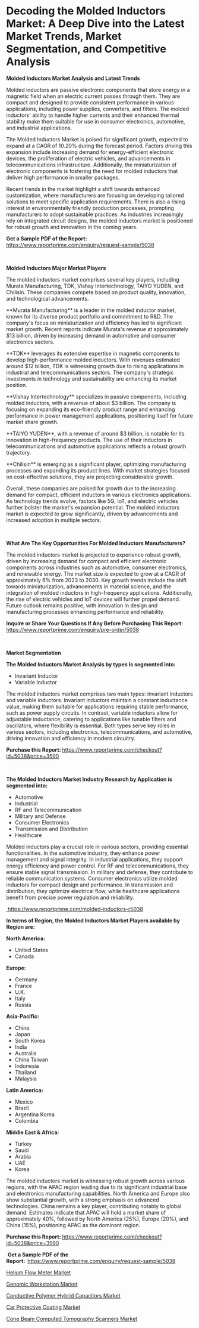<p><h1>Decoding the Molded Inductors Market: A Deep Dive into the Latest Market Trends, Market Segmentation, and Competitive Analysis</h1></p><p><strong>Molded Inductors Market Analysis and Latest Trends</strong></p>
<p><p>Molded inductors are passive electronic components that store energy in a magnetic field when an electric current passes through them. They are compact and designed to provide consistent performance in various applications, including power supplies, converters, and filters. The molded inductors' ability to handle higher currents and their enhanced thermal stability make them suitable for use in consumer electronics, automotive, and industrial applications.</p><p>The Molded Inductors Market is poised for significant growth, expected to expand at a CAGR of 10.20% during the forecast period. Factors driving this expansion include increasing demand for energy-efficient electronic devices, the proliferation of electric vehicles, and advancements in telecommunications infrastructure. Additionally, the miniaturization of electronic components is fostering the need for molded inductors that deliver high performance in smaller packages. </p><p>Recent trends in the market highlight a shift towards enhanced customization, where manufacturers are focusing on developing tailored solutions to meet specific application requirements. There is also a rising interest in environmentally friendly production processes, prompting manufacturers to adopt sustainable practices. As industries increasingly rely on integrated circuit designs, the molded inductors market is positioned for robust growth and innovation in the coming years.</p></p>
<p><strong>Get a Sample PDF of the Report:&nbsp;</strong> <a href="https://www.reportprime.com/enquiry/request-sample/5038">https://www.reportprime.com/enquiry/request-sample/5038</a></p>
<p>&nbsp;</p>
<p><strong>Molded Inductors Major Market Players</strong></p>
<p><p>The molded inductors market comprises several key players, including Murata Manufacturing, TDK, Vishay Intertechnology, TAIYO YUDEN, and Chilisin. These companies compete based on product quality, innovation, and technological advancements.</p><p>**Murata Manufacturing** is a leader in the molded inductor market, known for its diverse product portfolio and commitment to R&D. The company's focus on miniaturization and efficiency has led to significant market growth. Recent reports indicate Murata's revenue at approximately $13 billion, driven by increasing demand in automotive and consumer electronics sectors.</p><p>**TDK** leverages its extensive expertise in magnetic components to develop high-performance molded inductors. With revenues estimated around $12 billion, TDK is witnessing growth due to rising applications in industrial and telecommunications sectors. The company's strategic investments in technology and sustainability are enhancing its market position.</p><p>**Vishay Intertechnology** specializes in passive components, including molded inductors, with a revenue of about $3 billion. The company is focusing on expanding its eco-friendly product range and enhancing performance in power management applications, positioning itself for future market share growth.</p><p>**TAIYO YUDEN**, with a revenue of around $3 billion, is notable for its innovation in high-frequency products. The use of their inductors in telecommunications and automotive applications reflects a robust growth trajectory. </p><p>**Chilisin** is emerging as a significant player, optimizing manufacturing processes and expanding its product lines. With market strategies focused on cost-effective solutions, they are projecting considerable growth.</p><p>Overall, these companies are poised for growth due to the increasing demand for compact, efficient inductors in various electronics applications. As technology trends evolve, factors like 5G, IoT, and electric vehicles further bolster the market's expansion potential. The molded inductors market is expected to grow significantly, driven by advancements and increased adoption in multiple sectors.</p></p>
<p>&nbsp;</p>
<p><strong>What Are The Key Opportunities For Molded Inductors Manufacturers?</strong></p>
<p><p>The molded inductors market is projected to experience robust growth, driven by increasing demand for compact and efficient electronic components across industries such as automotive, consumer electronics, and renewable energy. The market size is expected to grow at a CAGR of approximately 6% from 2023 to 2030. Key growth trends include the shift towards miniaturization, advancements in material science, and the integration of molded inductors in high-frequency applications. Additionally, the rise of electric vehicles and IoT devices will further propel demand. Future outlook remains positive, with innovation in design and manufacturing processes enhancing performance and reliability.</p></p>
<p><strong>Inquire or Share Your Questions If Any Before Purchasing This Report:</strong> <a href="https://www.reportprime.com/enquiry/pre-order/5038">https://www.reportprime.com/enquiry/pre-order/5038</a></p>
<p>&nbsp;</p>
<p><strong>Market Segmentation</strong></p>
<p><strong>The Molded Inductors Market Analysis by types is segmented into:</strong></p>
<p><ul><li>Invariant Inductor</li><li>Variable Inductor</li></ul></p>
<p><p>The molded inductors market comprises two main types: invariant inductors and variable inductors. Invariant inductors maintain a constant inductance value, making them suitable for applications requiring stable performance, such as power supply circuits. In contrast, variable inductors allow for adjustable inductance, catering to applications like tunable filters and oscillators, where flexibility is essential. Both types serve key roles in various sectors, including electronics, telecommunications, and automotive, driving innovation and efficiency in modern circuitry.</p></p>
<p><strong>Purchase this Report:&nbsp;</strong><a href="https://www.reportprime.com/checkout?id=5038&price=3590">https://www.reportprime.com/checkout?id=5038&price=3590</a></p>
<p>&nbsp;</p>
<p><strong>The Molded Inductors Market Industry Research by Application is segmented into:</strong></p>
<p><ul><li>Automotive</li><li>Industrial</li><li>RF and Telecommunication</li><li>Military and Defense</li><li>Consumer Electronics</li><li>Transmission and Distribution</li><li>Healthcare</li></ul></p>
<p><p>Molded inductors play a crucial role in various sectors, providing essential functionalities. In the automotive industry, they enhance power management and signal integrity. In industrial applications, they support energy efficiency and power control. For RF and telecommunications, they ensure stable signal transmission. In military and defense, they contribute to reliable communication systems. Consumer electronics utilize molded inductors for compact design and performance. In transmission and distribution, they optimize electrical flow, while healthcare applications benefit from precise power regulation and reliability.</p></p>
<p><a href="https://www.reportprime.com/molded-inductors-r5038">&nbsp;https://www.reportprime.com/molded-inductors-r5038</a></p>
<p><strong>In terms of Region, the Molded Inductors Market Players available by Region are:</strong></p>
<p>
    <p> <strong> North America: </strong>
        <ul>
            <li>United States</li>
            <li>Canada</li>
        </ul>
        </p> 
    <p> <strong> Europe: </strong>
        <ul>
            <li>Germany</li>
            <li>France</li>
            <li>U.K.</li>
            <li>Italy</li>
            <li>Russia</li>
        </ul>
        </p> 
    <p> <strong> Asia-Pacific: </strong>
        <ul>
            <li>China</li>
            <li>Japan</li>
            <li>South Korea</li>
            <li>India</li>
            <li>Australia</li>
            <li>China Taiwan</li>
            <li>Indonesia</li>
            <li>Thailand</li>
            <li>Malaysia</li>
        </ul>
        </p> 
    <p> <strong> Latin America: </strong>
        <ul>
            <li>Mexico</li>
            <li>Brazil</li>
            <li>Argentina Korea</li>
            <li>Colombia</li>
        </ul>
        </p> 
    <p> <strong> Middle East & Africa: </strong>
        <ul>
            <li>Turkey</li>
            <li>Saudi</li>
            <li>Arabia</li>
            <li>UAE</li>
            <li>Korea</li>
        </ul>
    </p>
    </p>
<p><p>The molded inductors market is witnessing robust growth across various regions, with the APAC region leading due to its significant industrial base and electronics manufacturing capabilities. North America and Europe also show substantial growth, with a strong emphasis on advanced technologies. China remains a key player, contributing notably to global demand. Estimates indicate that APAC will hold a market share of approximately 40%, followed by North America (25%), Europe (20%), and China (15%), positioning APAC as the dominant region.</p></p>
<p><strong>Purchase this Report: </strong><a href="https://www.reportprime.com/checkout?id=5038&price=3590">https://www.reportprime.com/checkout?id=5038&price=3590</a></p>
<p>&nbsp;<strong>Get a Sample PDF of the Report:&nbsp;&nbsp;</strong><a href="https://www.reportprime.com/enquiry/request-sample/5038">https://www.reportprime.com/enquiry/request-sample/5038</a></p>
<p><strong></strong></p>
<p><p><a href="https://www.linkedin.com/pulse/future-trends-global-helium-flow-meter-market-insights-analysis-lcmle?trackingId=A%2Brle16wR4umocghunjf%2Bw%3D%3D">Helium Flow Meter Market</a></p><p><a href="https://issuu.com/reportprime-2/docs/genomic-workstation-market-size-203_c5806018d2d8dd">Genomic Workstation Market</a></p><p><a href="https://github.com/GraceTurner587/Market-Research-Report-List-1/blob/main/conductive-polymer-hybrid-capacitors-market.md">Conductive Polymer Hybrid Capacitors Market</a></p><p><a href="https://www.linkedin.com/pulse/unlocking-growth-potential-market-strategic-analysis-car-protective-1ixaf?trackingId=6WMHS3DIQWmdYWXDxDlL8g%3D%3D">Car Protective Coating Market</a></p><p><a href="https://issuu.com/reportprime-2/docs/cone-beam-computed-tomography-scann_6cec14dd469882">Cone Beam Computed Tomography Scanners Market</a></p></p>